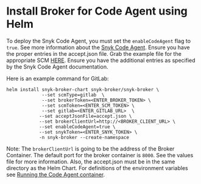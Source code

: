 # Install Broker for Code Agent using Helm

To deploy the Snyk Code Agent, you must set the `enableCodeAgent` flag to `true`. See more information about the [Snyk Code Agent](https://docs.snyk.io/features/snyk-broker/snyk-broker-code-agent). Ensure you have the proper entries in the accept.json file. Grab the example file for the appropriate SCM [HERE](https://github.com/snyk/broker/tree/master/client-templates). Ensure you have the additional entries as specified by the Snyk Code Agent documentation.

Here is an example command for GitLab:

```
helm install snyk-broker-chart snyk-broker/snyk-broker \
             --set scmType=gitlab  \
             --set brokerToken=<ENTER_BROKER_TOKEN> \ 
             --set scmToken=<ENTER_SCM_TOKEN> \
             --set gitlab=<ENTER_GITLAB_URL>  \
            --set acceptJsonFile=accept.json \
            --set brokerClientUrl=http://<BROKER_CLIENT_URL> \ 
            --set enableCodeAgent=true \ 
            --set snykToken=<ENTER_SNYK_TOKEN> \
            -n snyk-broker --create-namespace
```

Note: The `brokerClientUrl` is going to be the address of the Broker Container. The default port for the broker container is `8000`. See the values file for more information. Also, the accept.json must be in the same directory as the Helm Chart. For definitions of the environment variables see [Running the Code Agent container](https://docs.snyk.io/snyk-admin/snyk-broker/snyk-broker-code-agent/setting-up-the-code-agent-broker-client-deployment/step-4-setting-up-the-code-agent/step-4.2-running-the-code-agent-container#running-the-code-agent-container).
